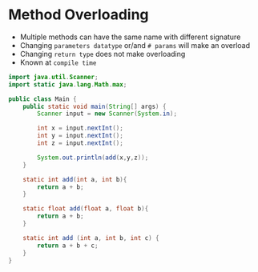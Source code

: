 # Method Overloading
- Multiple methods can have the same name with different signature
- Changing `parameters datatype` or/and `# params` will make an overload
- Changing `return type`  does not make overloading
- Known at `compile time`

```java
import java.util.Scanner;
import static java.lang.Math.max;

public class Main {
    public static void main(String[] args) {
        Scanner input = new Scanner(System.in);

        int x = input.nextInt();
        int y = input.nextInt();
        int z = input.nextInt();

        System.out.println(add(x,y,z));
    }

    static int add(int a, int b){
        return a + b;
    }

    static float add(float a, float b){
        return a + b;
    }

    static int add (int a, int b, int c) {
        return a + b + c;
    }
}
```
